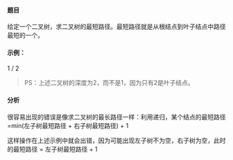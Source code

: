 #### 题目

给定一个二叉树，求二叉树的最短路径。最短路径就是从根结点到叶子结点中路径最短的一个。

#### 示例：

   1
  /
 2

> PS：上述二叉树的深度为2，而不是1，因为只有2是叶子结点。

#### 分析

很容易出现的错误是像求二叉树的最长路径一样：利用递归，某个结点的最短路径=min(左子树最短路径 + 右子树最短路径) + 1

这样操作在上述示例中就会出错，因为可能出现左子树不为空，右子树为空，此时的最短路径 = 左子树最短路径 + 1
